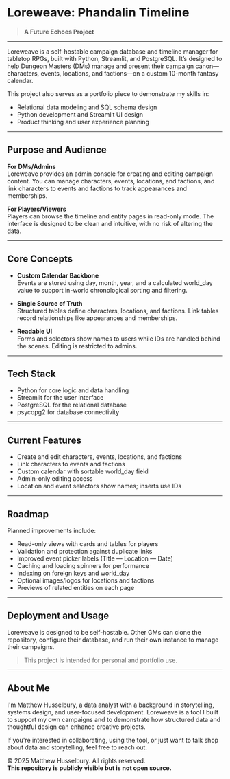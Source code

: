 

# Loreweave: Phandalin Timeline
> **A Future Echoes Project**
---
Loreweave is a self-hostable campaign database and timeline manager for tabletop RPGs, built with Python, Streamlit, and PostgreSQL. It’s designed to help Dungeon Masters (DMs) manage and present their campaign canon—characters, events, locations, and factions—on a custom 10-month fantasy calendar.

This project also serves as a portfolio piece to demonstrate my skills in:

- Relational data modeling and SQL schema design
- Python development and Streamlit UI design
- Product thinking and user experience planning

---

## Purpose and Audience

**For DMs/Admins**  
Loreweave provides an admin console for creating and editing campaign content. You can manage characters, events, locations, and factions, and link characters to events and factions to track appearances and memberships.

**For Players/Viewers**  
Players can browse the timeline and entity pages in read-only mode. The interface is designed to be clean and intuitive, with no risk of altering the data.

---

## Core Concepts

- **Custom Calendar Backbone**  
  Events are stored using day, month, year, and a calculated world_day value to support in-world chronological sorting and filtering.

- **Single Source of Truth**  
  Structured tables define characters, locations, and factions. Link tables record relationships like appearances and memberships.

- **Readable UI**  
  Forms and selectors show names to users while IDs are handled behind the scenes. Editing is restricted to admins.

---

## Tech Stack

- Python for core logic and data handling  
- Streamlit for the user interface  
- PostgreSQL for the relational database  
- psycopg2 for database connectivity

---
## Current Features

- Create and edit characters, events, locations, and factions  
- Link characters to events and factions  
- Custom calendar with sortable world_day field  
- Admin-only editing access  
- Location and event selectors show names; inserts use IDs

---

## Roadmap

Planned improvements include:

- Read-only views with cards and tables for players  
- Validation and protection against duplicate links  
- Improved event picker labels (Title — Location — Date)  
- Caching and loading spinners for performance  
- Indexing on foreign keys and world_day  
- Optional images/logos for locations and factions  
- Previews of related entities on each page

---

## Deployment and Usage

Loreweave is designed to be self-hostable. Other GMs can clone the repository, configure their database, and run their own instance to manage their campaigns.

> This project is intended for personal and portfolio use.

---

## About Me

I'm Matthew Husselbury, a data analyst with a background in storytelling, systems design, and user-focused development. Loreweave is a tool I built to support my own campaigns and to demonstrate how structured data and thoughtful design can enhance creative projects.

If you're interested in collaborating, using the tool, or just want to talk shop about data and storytelling, feel free to reach out.

© 2025 Matthew Husselbury. All rights reserved.  
**This repository is publicly visible but is not open source.**